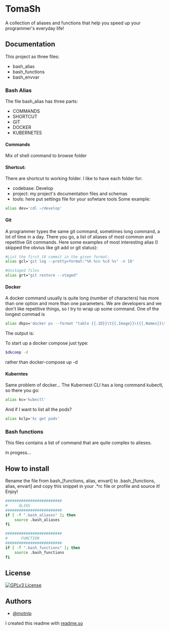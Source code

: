 
# TomaSh
A collection of aliases and functions that help you speed up your programmer's everyday life!

## Documentation

This project as three files:
- bash_alias
- bash_functions
- bash_envvar
  
### Bash Alias
The file bash_alias has three parts:
- COMMANDS
- SHORTCUT
- GIT
- DOCKER
- KUBERNETES

#### Commands
Mix of shell command to browse folder

#### Shortcut: 
There are shortcut to working folder.
I like to have each folder for:
 - codebase: Develop
 - project: my project's documentation files and schemas
 - tools: here put settings file for your sofwtare tools
Some example:
``` bash
alias dev='cdl ~/develop'
```
#### Git
A programmer types the same git command, sometimes long command, a lot of time in a day. 
There you go, a list of aliases of most common and repetitive Git commands.
Here some examples of most interesting alias (I skipped the obvius like git add or git status):
``` bash
#List the first 10 commit in the given format:
alias gcl='git log --pretty=format:"%h %cn %cd %s" -n 10'
```

``` bash
#Unstaged files
alias grt="git restore --staged"
```

#### Docker
A docker command usually is quite long (number of characters) has more than one option and more than one parameters. 
We are developers and we don't like repetitive things, so I try to wrap up some command.
One of the longest commad is
``` bash
alias dkps='docker ps --format "table {{.ID}}\t{{.Image}}\t{{.Names}}\t{{.Status}}\t{{.Port}}"'
```
The output is:

To start up a docker compose just type:
``` bash
$dkcomp -d
```
rather than docker-compose up -d

#### Kuberntes
Same problem of docker...
The Kubernest CLI has a long command kubectl, so there you go:
``` bash
alias kc='kubectl'
```
And if I want to list all the pods?
``` bash
alias kclp='kc get pods'
```
### Bash functions
This files contains a list of command that are quite complex to alieses.

<work> in progess...</work>

## How to install
Rename the file from bash_[functions, alias, envart] to .bash_[functions, alias, envart] and copy this snippet in your .*rc file or profile and source it! Enjoy!

```bash
#########################
#     ALIAS
#########################
if [ -f ".bash_aliases" ]; then
	source .bash_aliases
fi

#########################
#      FUNCTION
#########################
if [ -f ".bash_functions" ]; then
	source .bash_functions
fi
```

## License

[![GPLv3 License](https://img.shields.io/badge/License-GPL%20v3-yellow.svg)](https://opensource.org/licenses/)

  
## Authors

- [@motnip](https://www.github.com/motnip)

I created this readme with [readme.so](https://readme.so/) 



  
